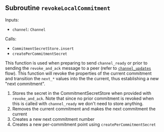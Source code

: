 ## Subroutine `revokeLocalCommitment`

Inputs:

-   `channel`: `Channel`

Calls:

-   `CommitmentSecretStore.insert`
-   `createPerCommitmentSecret`

This function is used when preparing to send `channel_ready` or prior to sending the `revoke_and_ack` message to a peer (refer to [`channel_updates`](../states/channel_update.md) flow). This function will revoke the properties of the current commitment and transition the `next_*` values into the the current, thus establishing a new "next commitment".

1. Stores the secret in the CommitmentSecretStore when provided with `revoke_and_ack`. Note that since no prior commitment is revoked when this is called with `channel_ready` we don't need to store anything.
1. Removes the current commitment and makes the next commitment the current
1. Creates a new next commitment number
1. Creates a new per-commitment point using `createPerCommitmentSecret`
